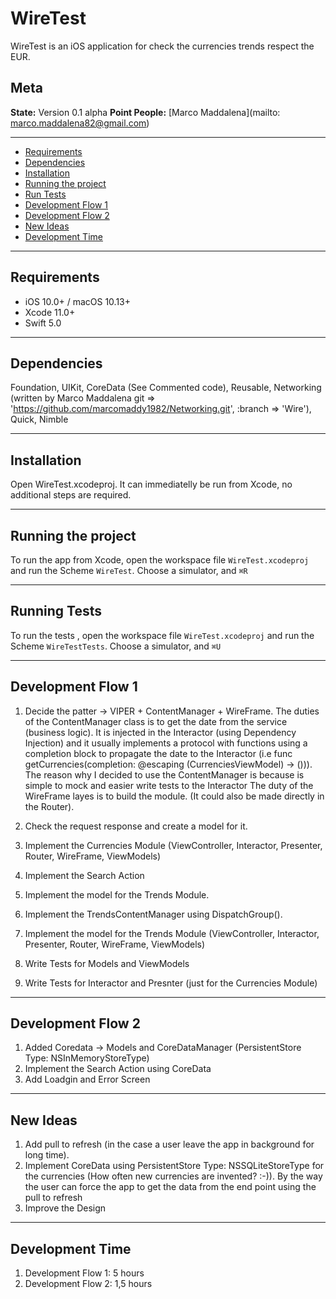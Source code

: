 # WireTest

WireTest is an iOS application for check the currencies trends respect the EUR.

## Meta

**State:** Version 0.1 alpha
**Point People:** [Marco Maddalena](mailto: marco.maddalena82@gmail.com)

----------

- [Requirements](#requirements)
- [Dependencies](#dependencies)
- [Installation](#installation)
- [Running the project](#running-the-project)
- [Run Tests](#run-tests)
- [Development Flow 1](#development-flow-1)
- [Development Flow 2](#development-flow-2)
- [New Ideas](#new-ideas)
- [Development Time](#development-time)

---

## Requirements

- iOS 10.0+ / macOS 10.13+
- Xcode 11.0+
- Swift 5.0

---

## Dependencies

Foundation,
UIKit,
CoreData (See Commented code),
Reusable, 
Networking (written by  Marco Maddalena git => 'https://github.com/marcomaddy1982/Networking.git', :branch => 'Wire'),
Quick,
Nimble

---

## Installation

Open WireTest.xcodeproj. It can immediatelly be run from Xcode, no additional steps are required.

---

## Running the project

To run the app from Xcode, open the workspace file `WireTest.xcodeproj` and run the Scheme `WireTest`. Choose a simulator, and `⌘R`

---

## Running Tests

To run the tests , open the workspace file `WireTest.xcodeproj` and run the Scheme `WireTestTests`. Choose a simulator, and `⌘U`

---

## Development Flow 1

1) Decide the patter -> VIPER + ContentManager + WireFrame. 
The duties of the ContentManager class is to get the date from the service (business logic). It is injected in the Interactor (using Dependency Injection) and it usually implements a protocol with functions using a completion block to propagate the date to the Interactor (i.e func getCurrencies(completion: @escaping (CurrenciesViewModel) -> ())). The reason why I decided to use the ContentManager is because is simple to mock and easier write tests to the Interactor 
The duty of the WireFrame layes is to build the module. (It could also be made directly in the Router).

2) Check the request response and create a model for it.
3) Implement the Currencies Module (ViewController, Interactor, Presenter, Router, WireFrame, ViewModels)
4) Implement the Search Action
5) Implement the model for the Trends Module.
6) Implement the TrendsContentManager using DispatchGroup().
7) Implement the model for the Trends Module (ViewController, Interactor, Presenter, Router, WireFrame, ViewModels)
8) Write Tests for Models and ViewModels
9) Write Tests for Interactor and Presnter (just for the Currencies Module)

---

## Development Flow 2

1) Added Coredata -> Models and CoreDataManager (PersistentStore Type: NSInMemoryStoreType)
2) Implement the Search Action using CoreData
3) Add Loadgin and Error Screen

---

## New Ideas

1) Add pull to refresh (in the case a user leave the app in background for long time). 
2) Implement CoreData using PersistentStore Type: NSSQLiteStoreType for the currencies (How often new currencies are invented? :-)). By the way the user can force the app to get the data from the end point using the pull to refresh 
3) Improve the Design

---

## Development Time
1) Development Flow 1: 5 hours
1) Development Flow 2: 1,5 hours
